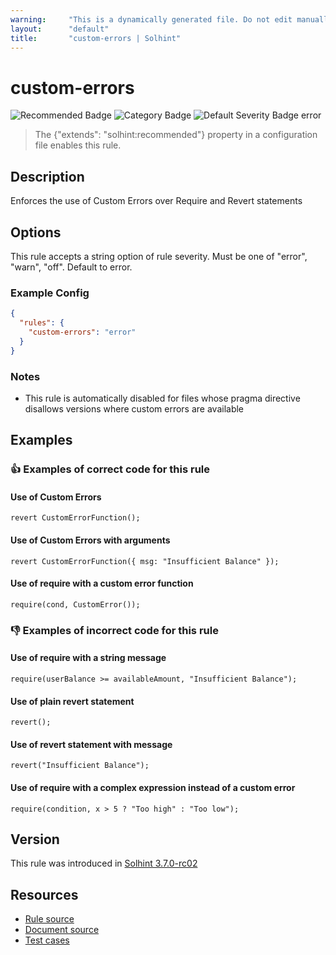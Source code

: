 ```yaml
---
warning:     "This is a dynamically generated file. Do not edit manually."
layout:      "default"
title:       "custom-errors | Solhint"
---
```


# custom-errors
![Recommended Badge](https://img.shields.io/badge/-Recommended-brightgreen)
![Category Badge](https://img.shields.io/badge/-Best%20Practise%20Rules-informational)
![Default Severity Badge error](https://img.shields.io/badge/Default%20Severity-error-red)
> The {"extends": "solhint:recommended"} property in a configuration file enables this rule.


## Description
Enforces the use of Custom Errors over Require and Revert statements

## Options
This rule accepts a string option of rule severity. Must be one of "error", "warn", "off". Default to error.

### Example Config
```json
{
  "rules": {
    "custom-errors": "error"
  }
}
```

### Notes
- This rule is automatically disabled for files whose pragma directive disallows versions where custom errors are available

## Examples
### 👍 Examples of **correct** code for this rule

#### Use of Custom Errors

```solidity
revert CustomErrorFunction();
```

#### Use of Custom Errors with arguments

```solidity
revert CustomErrorFunction({ msg: "Insufficient Balance" });
```

#### Use of require with a custom error function

```solidity
require(cond, CustomError());
```

### 👎 Examples of **incorrect** code for this rule

#### Use of require with a string message

```solidity
require(userBalance >= availableAmount, "Insufficient Balance");
```

#### Use of plain revert statement

```solidity
revert();
```

#### Use of revert statement with message

```solidity
revert("Insufficient Balance");
```

#### Use of require with a complex expression instead of a custom error

```solidity
require(condition, x > 5 ? "Too high" : "Too low");
```

## Version
This rule was introduced in [Solhint 3.7.0-rc02](https://github.com/solhint-community/solhint-community/tree/v3.7.0-rc02)

## Resources
- [Rule source](https://github.com/solhint-community/solhint-community/tree/master/lib/rules/best-practises/custom-errors.js)
- [Document source](https://github.com/solhint-community/solhint-community/tree/master/docs/rules/best-practises/custom-errors.md)
- [Test cases](https://github.com/solhint-community/solhint-community/tree/master/test/rules/best-practises/custom-errors.js)
